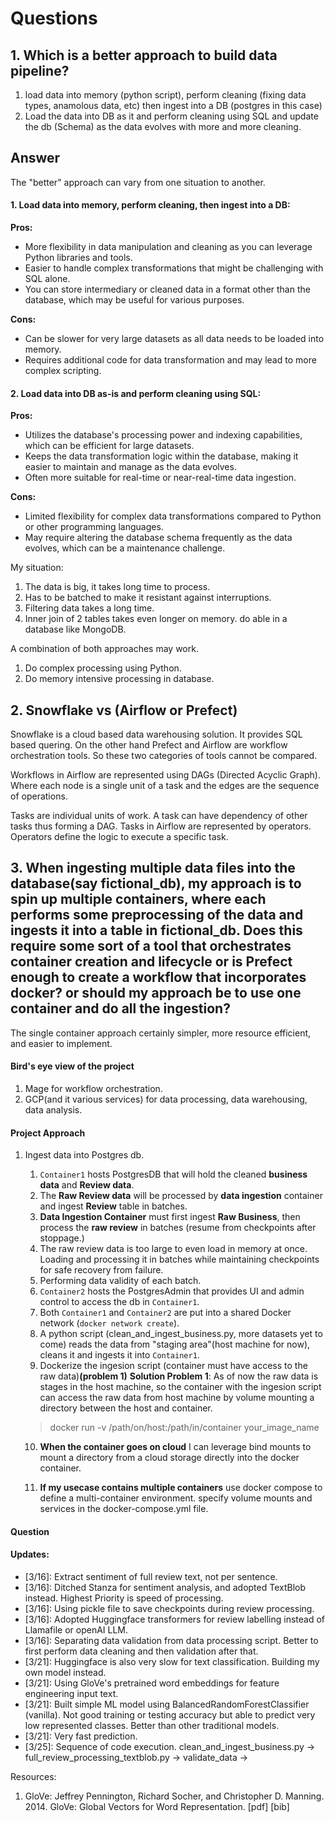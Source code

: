 # Questions

## 1. Which is a better approach to build data pipeline?
1. load data into memory (python script), perform cleaning (fixing data types, anamolous data, etc) then ingest into a DB (postgres in this case)
2. Load the data into DB as it and perform cleaning using SQL and update the db (Schema) as the data evolves with more and more cleaning.
 
## Answer
The "better" approach can vary from one situation to another.

#### 1. Load data into memory, perform cleaning, then ingest into a DB:

**Pros:**

- More flexibility in data manipulation and cleaning as you can leverage Python libraries and tools.
- Easier to handle complex transformations that might be challenging with SQL alone.
- You can store intermediary or cleaned data in a format other than the database, which may be useful for various purposes.

**Cons:**

- Can be slower for very large datasets as all data needs to be loaded into memory.
- Requires additional code for data transformation and may lead to more complex scripting.


#### 2. Load data into DB as-is and perform cleaning using SQL:

**Pros:**

- Utilizes the database's processing power and indexing capabilities, which can be efficient for large datasets.
- Keeps the data transformation logic within the database, making it easier to maintain and manage as the data evolves.
- Often more suitable for real-time or near-real-time data ingestion.

**Cons:**

- Limited flexibility for complex data transformations compared to Python or other programming languages.
- May require altering the database schema frequently as the data evolves, which can be a maintenance challenge.

My situation:
1. The data is big, it takes long time to process.
2. Has to be batched to make it resistant against interruptions.
3. Filtering data takes a long time. 
4. Inner join of 2 tables takes even longer on memory. do able in a database like MongoDB.

A combination of both approaches may work. 
1. Do complex processing using Python.
2. Do memory intensive processing in database.



## 2. Snowflake vs (Airflow or Prefect)
Snowflake is a cloud based data warehousing solution. It provides SQL based quering. On the other hand Prefect and Airflow are workflow orchestration tools. So these two categories of tools cannot be compared. 

Workflows in Airflow are represented using DAGs (Directed Acyclic Graph). Where each node is a single unit of a task and the edges are the sequence of operations. 

Tasks are individual units of work. A task can have dependency of other tasks thus forming a DAG. Tasks in Airflow are represented by operators. Operators define the logic to execute a specific task. 



## 3. When ingesting multiple data files into the database(say fictional_db), my approach is to spin up multiple containers, where each performs some preprocessing of the data and ingests it into a table in fictional_db. Does this require some sort of a tool that orchestrates container creation and lifecycle or is Prefect enough to create a workflow that incorporates docker? or should my approach be to use one container and do all the ingestion?

The single container approach certainly simpler, more resource efficient, and easier to implement. 

#### Bird's eye view of the project

1. Mage for workflow orchestration.
2. GCP(and it various services) for data processing, data warehousing, data analysis.

#### Project Approach
1. Ingest data into Postgres db.
   1. `Container1` hosts PostgresDB that will hold the cleaned **business data** and **Review data**.
   2. The **Raw Review data** will be processed by **data ingestion** container and ingest **Review** table in batches.
   3. **Data Ingestion Container** must first ingest **Raw Business**, then process the **raw review** in batches (resume from checkpoints after stoppage.)
   4. The raw review data is too large to even load in memory at once. Loading and processing it in batches while maintaining checkpoints for safe recovery from failure.
   5. Performing data validity of each batch.
   6. `Container2` hosts the PostgresAdmin that provides UI and admin control to access the db in `Container1`.
   7. Both `Container1` and `Container2` are put into a shared Docker network (`docker network create`).
   8. A python script (clean_and_ingest_business.py, more datasets yet to come) reads the data from "staging area"(host machine for now), cleans it and ingests it into `Container1`.
   9. Dockerize the ingesion script (container must have access to the raw data)**(problem 1)**
   **Solution Problem 1**: As of now the raw data is stages in the host machine, so the container with the ingesion script can access the raw data from host machine by volume mounting a directory between the host and container.
   > docker run -v /path/on/host:/path/in/container your_image_name

   
   10. **When the container goes on cloud** I can leverage bind mounts to mount a directory from a cloud storage directly into the docker container.

   11. **If my usecase contains multiple containers** use docker compose to define a multi-container environment. specify volume mounts and services in the docker-compose.yml file. 

#### Question


#### Updates:
- [3/16]: Extract sentiment of full review text, not per sentence.
- [3/16]: Ditched Stanza for sentiment analysis, and adopted TextBlob instead. Highest Priority is speed of processing.
- [3/16]: Using pickle file to save checkpoints during review processing.
- [3/16]: Adopted Huggingface transformers for review labelling instead of Llamafile or openAI LLM.
- [3/16]: Separating data validation from data processing script. Better to first perform data cleaning and then validation after that.
- [3/21]: Huggingface is also very slow for text classification. Building my own model instead.
- [3/21]: Using GloVe's pretrained word embeddings for feature engineering input text.
- [3/21]: Built simple ML model using BalancedRandomForestClassifier (vanilla). Not good training or testing accuracy but able to predict very low represented classes. Better than other traditional models.
- [3/21]: Very fast prediction.
- [3/25]: Sequence of code execution. clean_and_ingest_business.py -> full_review_processing_textblob.py -> validate_data ->   

Resources:
1. GloVe: Jeffrey Pennington, Richard Socher, and Christopher D. Manning. 2014. GloVe: Global Vectors for Word Representation. [pdf] [bib]

